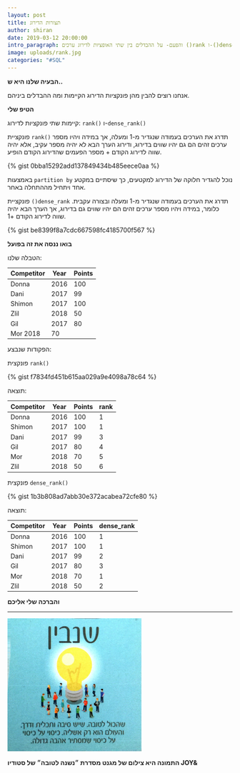 ```yaml
---
layout: post
title: תצורות הדירוג
author: shiran
date: 2019-03-12 20:00:00
intro_paragraph: והפעם- על ההבדלים בין שתי האופציות לדירוג ערכים ()rank ו-()dense rank
image: uploads/rank.jpg
categories: "#SQL"
---
```

**הבעיה שלנו היא ש..**

אנחנו רוצים להבין מהן פונקציות הדירוג הקיימות ומה ההבדלים ביניהם.

**הטיפ שלי**

קיימות שתי פונקציות לדירוג: ```rank()``` ו-```dense_rank()```

פונקציית ```rank()``` תדרג את הערכים בעמודה שנגדיר מ-1 ומעלה, אך במידה ויהיו מספר ערכים זהים הם גם יהיו שווים בדירוג, ודירוג הערך הבא לא יהיה מספר עקיב, אלא יהיה שווה לדירוג הקודם + מספר הפעמים שהדירוג הקודם הופיע.

{% gist 0bba15292add137849434b485eece0aa %}

באמצעות ```partition by```  נוכל להגדיר חלוקה של הדירוג למקטעים, כך שיסתיים במקטע אחד ויתחיל מההתחלה באחר.

פונקציית ```()dense_rank``` תדרג את הערכים בעמודה שנגדיר מ-1 ומעלה ובצורה עקבית. כלומר, 
במידה ויהיו מספר ערכים זהים הם יהיו שווים גם בדירוג, אך הערך הבא יהיה שווה לדירוג הקודם +1.

{% gist be8399f8a7cdc667598fc4185700f567 %}

**בואו ננסה את זה בפועל**

הטבלה שלנו:

|Competitor| Year | Points|
|---|---|---|
|Donna| 2016| 100|
|Dani| 2017|99|
|Shimon| 2017| 100|
|Zlil| 2018|50|
|Gil| 2017|80|
|Mor 2018|70|

הפקודות שנבצע:

פונקצית ```rank()```

{% gist f7834fd451b615aa029a9e4098a78c64 %}


תוצאה:

|Competitor| Year | Points| rank|
|---|---|---|--|
| Donna | 2016|100|1|
|Shimon|2017|100|1|
|Dani|2017|99|3|
|Gil|2017|80|4|
|Mor|2018|70|5|
|Zlil|2018|50|6|

פונקצית ```dense_rank()```

{% gist 1b3b808ad7abb30e372acabea72cfe80 %}

תוצאה:

|Competitor| Year | Points|dense_rank|
|---|---|---|--|
|Donna|2016|100|1|
|Shimon|2017|100|1|
|Dani|2017|99|2|
|Gil|2017|80|3|
|Mor|2018|70|1|
|Zlil|2018|50|2|

**והברכה שלי אליכם**



****

<img src="/assets/img/uploads/שנבין.jpg" style="width: 300px"/>

**התמונה היא צילום של מגנט מסדרת ״נשנה לטובה״ של סטודיו JOY&**


